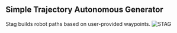 Simple Trajectory Autonomous Generator
---
Stag builds robot paths based on user-provided waypoints.
![STAG](http://i.gyazo.com/22bd76fdd91881f4e978db7c779f1b95.png)
